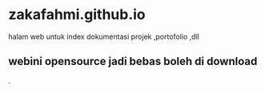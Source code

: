 # zakafahmi.github.io
halam web untuk index dokumentasi projek ,portofolio ,dll

## webini opensource jadi bebas boleh di download 

.
